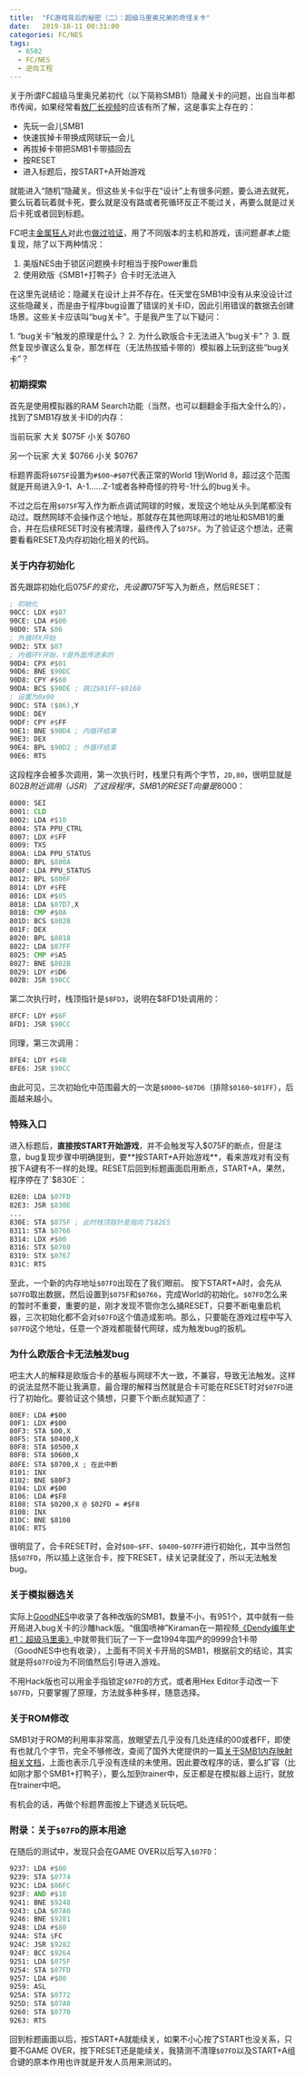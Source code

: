 ```yaml
---
title:  "FC游戏背后的秘密（二）：超级马里奥兄弟的奇怪关卡"
date:   2019-10-11 00:31:00
categories: FC/NES
tags: 
  - 6502
  - FC/NES
  - 逆向工程
---
```


关于所谓FC超级马里奥兄弟初代（以下简称SMB1）隐藏关卡的问题，出自当年都市传闻，如果经常看[敖厂长视频](https://www.bilibili.com/video/av2130792)的应该有所了解，这是事实上存在的：

* 先玩一会儿SMB1
* 快速拔掉卡带换成网球玩一会儿
* 再拔掉卡带把SMB1卡带插回去
* 按RESET
* 进入标题后，按START+A开始游戏

就能进入“随机”隐藏关。但这些关卡似乎在“设计”上有很多问题，要么进去就死，要么玩着玩着就卡死，要么就是没有路或者死循环反正不能过关，再要么就是过关后卡死或者回到标题。

FC吧主[金属狂人](https://space.bilibili.com/642169)对此也[做过验证](https://www.bilibili.com/video/av68733622)，用了不同版本的主机和游戏，该问题*基本上*能复现，除了以下两种情况：

1. 美版NES由于锁区问题换卡时相当于按Power重启
2. 使用欧版《SMB1+打鸭子》合卡时无法进入

在这里先说结论：隐藏关在设计上并不存在。任天堂在SMB1中没有从来没设计过这些隐藏关，而是由于程序bug设置了错误的关卡ID，因此引用错误的数据去创建场景。这些关卡应该叫“bug关卡”。于是我产生了以下疑问：

1. “bug关卡”触发的原理是什么？
2. 为什么欧版合卡无法进入“bug关卡”？
3. 既然复现步骤这么复杂，那怎样在（无法热拔插卡带的）模拟器上玩到这些“bug关卡”？

### 初期探索

首先是使用模拟器的RAM Search功能（当然，也可以翻翻金手指大全什么的），找到了SMB1存放关卡ID的内存：

当前玩家
大关 $075F
小关 $0760

另一个玩家
大关 $0766
小关 $0767

标题界面将`$075F`设置为`#$00~#$07`代表正常的World 1到World 8，超过这个范围就是开局进入9-1、A-1……Z-1或者各种奇怪的符号-1什么的bug关卡。

不过之后在用`$075F`写入作为断点调试网球的时候，发现这个地址从头到尾都没有动过。既然网球不会操作这个地址，那就存在其他网球用过的地址和SMB1的重合，并在后续RESET时没有被清理，最终传入了`$075F`。为了验证这个想法，还需要看看RESET及内存初始化相关的代码。

### 关于内存初始化

首先跟踪初始化后$075F的变化，先设置$075F写入为断点，然后RESET：

```asm
; 初始化
90CC: LDX #$07
90CE: LDA #$00
90D0: STA $06
; 外循环X开始
90D2: STX $07
; 内循环Y开始，Y是外面传进来的
90D4: CPX #$01
90D6: BNE $90DC
90D8: CPY #$60
90DA: BCS $90DE ; 跳过$01FF~$0160
; 设置为0x00
90DC: STA ($06),Y
90DE: DEY
90DF: CPY #$FF
90E1: BNE $90D4 ; 内循环结束
90E3: DEX
90E4: BPL $90D2 ; 外循环结束
90E6: RTS
```

这段程序会被多次调用，第一次执行时，栈里只有两个字节，`2D,80`，很明显就是$802B附近调用（JSR）了这段程序，SMB1的RESET向量是$8000：

```asm
8000: SEI
8001: CLD
8002: LDA #$10
8004: STA PPU_CTRL
8007: LDX #$FF
8009: TXS
800A: LDA PPU_STATUS
800D: BPL $800A
800F: LDA PPU_STATUS
8012: BPL $800F
8014: LDY #$FE
8016: LDX #$05
8018: LDA $07D7,X
801B: CMP #$0A
801D: BCS $802B
801F: DEX
8020: BPL $8018
8022: LDA $07FF
8025: CMP #$A5
8027: BNE $802B
8029: LDY #$D6
802B: JSR $90CC
```

第二次执行时，栈顶指针是`$8FD3`，说明在$8FD1处调用的：

```asm
8FCF: LDY #$6F
8FD1: JSR $90CC
```

同理，第三次调用：
```asm
8FE4: LDY #$4B
8FE6: JSR $90CC
```

由此可见，三次初始化中范围最大的一次是`$0000~$07D6`（排除`$0160~$01FF`），后面越来越小。

### 特殊入口

进入标题后，**直接按START开始游戏**，并不会触发写入$075F的断点，但是注意，bug复现步骤中明确提到，要**按START+A开始游戏**，看来游戏对有没有按下A键有不一样的处理。RESET后回到标题画面启用断点，START+A，果然，程序停在了`$830E`：

```asm
82E0: LDA $07FD
82E3: JSR $830E
...
830E: STA $075F ; 此时栈顶指针是指向了$82E5
8311: STA $0766
8314: LDX #$00
8316: STX $0760
8319: STX $0767
831C: RTS
```

至此，一个新的内存地址`$07FD`出现在了我们眼前。
按下START+A时，会先从`$07FD`取出数据，然后设置到`$075F`和`$0766`，完成World的初始化。`$07FD`怎么来的暂时不重要，重要的是，刚才发现不管你怎么捅RESET，只要不断电重启机器，三次初始化都不会对`$07FD`这个值造成影响。那么，只要能在游戏过程中写入`$07FD`这个地址，任意一个游戏都能替代网球，成为触发bug的扳机。

### 为什么欧版合卡无法触发bug

吧主大人的解释是欧版合卡的基板与网球不大一致，不兼容，导致无法触发。这样的说法显然不能让我满意，最合理的解释当然就是合卡可能在RESET时对`$07FD`进行了初始化。要验证这个猜想，只要下个断点就知道了：

```
80EF: LDA #$00
80F1: LDX #$00
80F3: STA $00,X
80F5: STA $0400,X
80F8: STA $0500,X
80FB: STA $0600,X
80FE: STA $0700,X ; 在此中断
8101: INX
8102: BNE $80F3
8104: LDX #$00
8106: LDA #$F8
8108: STA $0200,X @ $02FD = #$F8
810B: INX
810C: BNE $8108
810E: RTS
```

很明显了，合卡RESET时，会对`$00~$FF`、`$0400~$07FF`进行初始化，其中当然包括`$07FD`，所以插上这张合卡，按下RESET，续关记录就没了，所以无法触发bug。

### 关于模拟器选关

实际上[GoodNES](https://archive.org/download/GoodNES3.14_201809/GoodNES3.14.rar)中收录了各种改版的SMB1，数量不小，有951个，其中就有一些开局进入bug关卡的沙雕hack版。“俄国喷神”Kiraman在一期视频[《Dendy编年史#1：超级马里奥》](https://www.bilibili.com/video/av51604412?t=1319)中就带我们玩了一下一盘1994年国产的9999合1卡带（GoodNES中也有收录），上面有不同关卡开局的SMB1，根据前文的结论，其实就是将`$07FD`设为不同值然后引导进入游戏。

不用Hack版也可以用金手指锁定`$07FD`的方式，或者用Hex Editor手动改一下`$07FD`，只要掌握了原理，方法就多种多样，随意选择。

### 关于ROM修改

SMB1对于ROM的利用率非常高，放眼望去几乎没有几处连续的00或者FF，即使有也就几个字节，完全不够修改，查阅了国外大佬提供的一篇[关于SMB1内存映射相关文档](https://www.romhacking.net/documents/345/)，上面也表示几乎没有连续的未使用。因此要改程序的话，要么扩容（比如刚才那个SMB1+打鸭子），要么加到trainer中，反正都是在模拟器上运行，就放在trainer中吧。

有机会的话，再做个标题界面按上下键选关玩玩吧。

### 附录：关于`$07FD`的原本用途
在随后的测试中，发现只会在GAME OVER以后写入`$07FD`：

```asm
9237: LDA #$00
9239: STA $0774
923C: LDA $06FC
923F: AND #$10
9241: BNE $9248
9243: LDA $07A0
9246: BNE $9281
9248: LDA #$80
924A: STA $FC
924C: JSR $9282
924F: BCC $9264
9251: LDA $075F
9254: STA $07FD
9257: LDA #$00
9259: ASL
925A: STA $0772
925D: STA $07A0
9260: STA $0770
9263: RTS
```

回到标题画面以后，按START+A就能续关，如果不小心按了START也没关系，只要不GAME OVER，按下RESET还是能续关，我猜测不清理`$07FD`以及START+A组合键的原本作用也许就是开发人员用来测试的。
